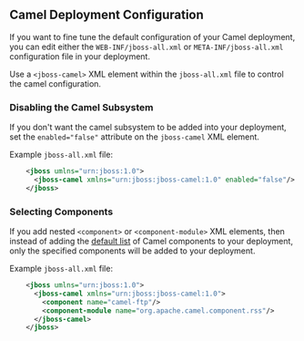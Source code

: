 ## Camel Deployment Configuration

If you want to fine tune the default configuration of your Camel deployment, you can edit either the `WEB-INF/jboss-all.xml` or `META-INF/jboss-all.xml` configuration file in your deployment.

Use a `<jboss-camel>` XML element within the `jboss-all.xml` file to control the camel configuration.

### Disabling the Camel Subsystem

If you don't want the camel subsystem to be added into
your deployment, set the `enabled="false"` attribute on the `jboss-camel` XML element.

Example `jboss-all.xml` file:

```xml
    <jboss umlns="urn:jboss:1.0">
      <jboss-camel xmlns="urn:jboss:jboss-camel:1.0" enabled="false"/>
    </jboss>
```    
### Selecting Components

If you add nested `<component>` or `<component-module>` XML elements, then instead of adding the [default list](../components/README.md) of Camel components to your deployment, only the specified components will be added to your deployment.

Example `jboss-all.xml` file:

```xml
    <jboss umlns="urn:jboss:1.0">
      <jboss-camel xmlns="urn:jboss:jboss-camel:1.0">
        <component name="camel-ftp"/>
        <component-module name="org.apache.camel.component.rss"/>
      </jboss-camel>
    </jboss>
```
